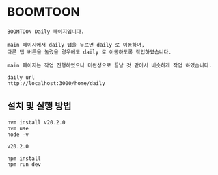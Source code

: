 # BOOMTOON

```
BOOMTOON Daily 페이지입니다.

main 페이지에서 daily 탭을 누르면 daily 로 이동하며,
다른 탭 버튼을 눌렀을 경우에도 daily 로 이동하도록 작업하였습니다.

main 페이지는 작업 진행하였으나 미완성으로 끝날 것 같아서 비슷하게 작업 하였습니다.

daily url
http://localhost:3000/home/daily
```

## 설치 및 실행 방법

```
nvm install v20.2.0
nvm use
node -v
```

```
v20.2.0
```

```
npm install
npm run dev
```
